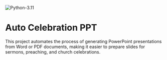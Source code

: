 ![Python-3.11](https://img.shields.io/badge/python-%3E=3.11-blue?logo=python)

# Auto Celebration PPT

This project automates the process of generating PowerPoint presentations from Word or PDF documents, making it easier to prepare slides for sermons, preaching, and church celebrations.

